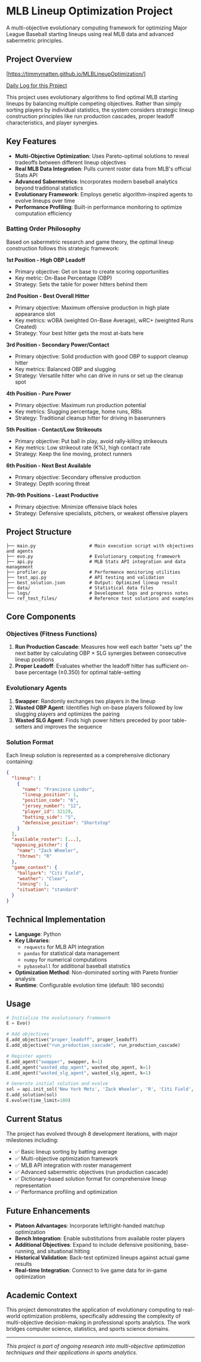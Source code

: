 # MLB Lineup Optimization Project

A multi-objective evolutionary computing framework for optimizing Major League Baseball starting lineups using real MLB data and advanced sabermetric principles.

## Project Overview

[https://timmymatten.github.io/MLBLineupOptimization/]

[Daily Log for this Prpject](log.md)

This project uses evolutionary algorithms to find optimal MLB starting lineups by balancing multiple competing objectives. Rather than simply sorting players by individual statistics, the system considers strategic lineup construction principles like run production cascades, proper leadoff characteristics, and player synergies.

## Key Features

- **Multi-Objective Optimization**: Uses Pareto-optimal solutions to reveal tradeoffs between different lineup objectives
- **Real MLB Data Integration**: Pulls current roster data from MLB's official Stats API
- **Advanced Sabermetrics**: Incorporates modern baseball analytics beyond traditional statistics
- **Evolutionary Framework**: Employs genetic algorithm-inspired agents to evolve lineups over time
- **Performance Profiling**: Built-in performance monitoring to optimize computation efficiency

### Batting Order Philosophy

Based on sabermetric research and game theory, the optimal lineup construction follows this strategic framework:

**1st Position - High OBP Leadoff**  

- Primary objective: Get on base to create scoring opportunities
- Key metric: On-Base Percentage (OBP)
- Strategy: Sets the table for power hitters behind them

**2nd Position - Best Overall Hitter**  

- Primary objective: Maximum offensive production in high plate appearance slot
- Key metrics: wOBA (weighted On-Base Average), wRC+ (weighted Runs Created)
- Strategy: Your best hitter gets the most at-bats here

**3rd Position - Secondary Power/Contact**  

- Primary objective: Solid production with good OBP to support cleanup hitter
- Key metrics: Balanced OBP and slugging
- Strategy: Versatile hitter who can drive in runs or set up the cleanup spot

**4th Position - Pure Power**  

- Primary objective: Maximum run production potential
- Key metrics: Slugging percentage, home runs, RBIs
- Strategy: Traditional cleanup hitter for driving in baserunners

**5th Position - Contact/Low Strikeouts**  

- Primary objective: Put ball in play, avoid rally-killing strikeouts
- Key metrics: Low strikeout rate (K%), high contact rate
- Strategy: Keep the line moving, protect runners

**6th Position - Next Best Available**  

- Primary objective: Secondary offensive production
- Strategy: Depth scoring threat

**7th-9th Positions - Least Productive**

- Primary objective: Minimize offensive black holes
- Strategy: Defensive specialists, pitchers, or weakest offensive players

## Project Structure

```
├── main.py                    # Main execution script with objectives and agents
├── evo.py                     # Evolutionary computing framework
├── api.py                     # MLB Stats API integration and data management
├── profiler.py                # Performance monitoring utilities
├── test_api.py                # API testing and validation
├── best_solution.json         # Output: Optimized lineup result
├── data/                      # Statistical data files
├── logs/                      # Development logs and progress notes
└── ref_test_files/            # Reference test solutions and examples
```

## Core Components

### Objectives (Fitness Functions)

1. **Run Production Cascade**: Measures how well each batter "sets up" the next batter by calculating OBP × SLG synergies between consecutive lineup positions
2. **Proper Leadoff**: Evaluates whether the leadoff hitter has sufficient on-base percentage (≥0.350) for optimal table-setting

### Evolutionary Agents

1. **Swapper**: Randomly exchanges two players in the lineup
2. **Wasted OBP Agent**: Identifies high on-base players followed by low slugging players and optimizes the pairing
3. **Wasted SLG Agent**: Finds high power hitters preceded by poor table-setters and improves the sequence

### Solution Format

Each lineup solution is represented as a comprehensive dictionary containing:

```json
{
  "lineup": [
    {
      "name": "Francisco Lindor",
      "lineup_position": 1,
      "position_code": "6",
      "jersey_number": "12",
      "player_id": 32129,
      "batting_side": "S",
      "defensive_position": "Shortstop"
    }
  ],
  "available_roster": [...],
  "opposing_pitcher": {
    "name": "Zack Wheeler",
    "throws": "R"
  },
  "game_context": {
    "ballpark": "Citi Field",
    "weather": "Clear",
    "inning": 1,
    "situation": "standard"
  }
}
```

## Technical Implementation

- **Language**: Python
- **Key Libraries**: 
  - `requests` for MLB API integration
  - `pandas` for statistical data management
  - `numpy` for numerical computations
  - `pybaseball` for additional baseball statistics
- **Optimization Method**: Non-dominated sorting with Pareto frontier analysis
- **Runtime**: Configurable evolution time (default: 180 seconds)

## Usage

```python
# Initialize the evolutionary framework
E = Evo()

# Add objectives
E.add_objective("proper_leadoff", proper_leadoff)
E.add_objective("run_production_cascade", run_production_cascade)

# Register agents
E.add_agent("swapper", swapper, k=1)
E.add_agent("wasted_obp_agent", wasted_obp_agent, k=1)
E.add_agent("wasted_slg_agent", wasted_slg_agent, k=1)

# Generate initial solution and evolve
sol = api.init_sol('New York Mets', 'Zack Wheeler', 'R', 'Citi Field', 'Clear')
E.add_solution(sol)
E.evolve(time_limit=180)
```

## Current Status

The project has evolved through 8 development iterations, with major milestones including:

- ✅ Basic lineup sorting by batting average
- ✅ Multi-objective optimization framework
- ✅ MLB API integration with roster management
- ✅ Advanced sabermetric objectives (run production cascade)
- ✅ Dictionary-based solution format for comprehensive lineup representation
- ✅ Performance profiling and optimization

## Future Enhancements

- **Platoon Advantages**: Incorporate left/right-handed matchup optimization
- **Bench Integration**: Enable substitutions from available roster players
- **Additional Objectives**: Expand to include defensive positioning, base-running, and situational hitting
- **Historical Validation**: Back-test optimized lineups against actual game results
- **Real-time Integration**: Connect to live game data for in-game optimization

## Academic Context

This project demonstrates the application of evolutionary computing to real-world optimization problems, specifically addressing the complexity of multi-objective decision-making in professional sports analytics. The work bridges computer science, statistics, and sports science domains.

---

*This project is part of ongoing research into multi-objective optimization techniques and their applications in sports analytics.*
